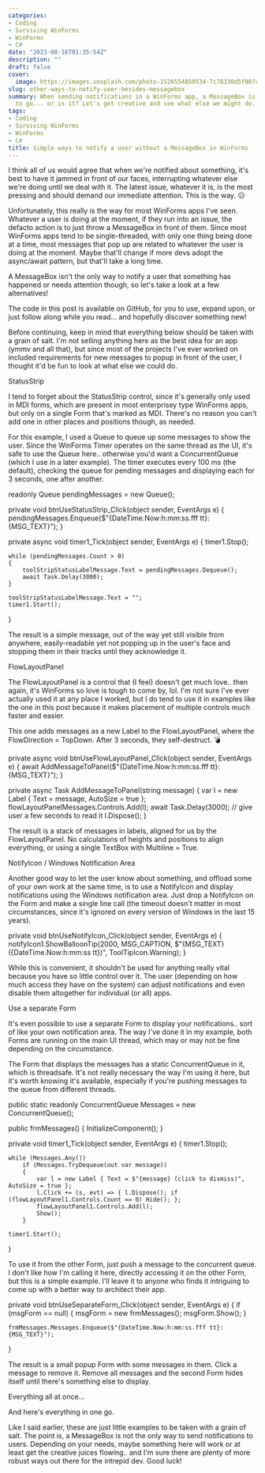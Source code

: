 ```yaml
---
categories:
- Coding
- Surviving WinForms
- WinForms
- C#
date: "2023-08-16T01:35:54Z"
description: ""
draft: false
cover:
  image: https://images.unsplash.com/photo-1526554850534-7c78330d5f90?crop=entropy&cs=tinysrgb&fit=max&fm=jpg&ixid=M3wxMTc3M3wwfDF8c2VhcmNofDF8fG1haWx8ZW58MHx8fHwxNjkyMTAyNTMzfDA&ixlib=rb-4.0.3&q=80&w=2000
slug: other-ways-to-notify-user-besides-messagebox
summary: When sending notifications in a WinForms app, a MessageBox is the only way
  to go... or is it? Let's get creative and see what else we might do.
tags:
- Coding
- Surviving WinForms
- WinForms
- C#
title: Simple ways to notify a user without a MessageBox in WinForms
---
```



I think all of us would agree that when we're notified about something, it's best to have it jammed in front of our faces, interrupting whatever else we're doing until we deal with it. The latest issue, whatever it is, is the most pressing and should demand our immediate attention. This is the way. 😑

Unfortunately, this really is the way for most WinForms apps I've seen. Whatever a user is doing at the moment, if they run into an issue, the defacto action is to just throw a MessageBox in front of them. Since most WinForms apps tend to be single-threaded, with only one thing being done at a time, most messages that pop up are related to whatever the user is doing at the moment. Maybe that'll change if more devs adopt the async/await pattern, but that'll take a long time.

A MessageBox isn't the only way to notify a user that something has happened or needs attention though, so let's take a look at a few alternatives!



The code in this post is available on GitHub, for you to use, expand upon, or just follow along while you read... and hopefully discover something new!



Before continuing, keep in mind that everything below should be taken with a grain of salt. I'm not selling anything here as the best idea for an app (ymmv and all that), but since most of the projects I've ever worked on included requirements for new messages to popup in front of the user, I thought it'd be fun to look at what else we could do.


StatusStrip

I tend to forget about the StatusStrip control, since it's generally only used in MDI forms, which are present in most enterprisey type WinForms apps, but only on a single Form that's marked as MDI. There's no reason you can't add one in other places and positions though, as needed.

For this example, I used a Queue<T> to queue up some messages to show the user. Since the WinForms Timer operates on the same thread as the UI, it's safe to use the Queue<T> here.. otherwise you'd want a ConcurrentQueue<T> (which I use in a later example). The timer executes every 100 ms (the default), checking the queue for pending messages and displaying each for 3 seconds, one after another.

readonly Queue<string> pendingMessages = new Queue<string>();

private void btnUseStatusStrip_Click(object sender, EventArgs e)
{
    pendingMessages.Enqueue($"{DateTime.Now:h:mm:ss.fff tt}: {MSG_TEXT}");
}

private async void timer1_Tick(object sender, EventArgs e)
{
    timer1.Stop();

    while (pendingMessages.Count > 0)
    {
        toolStripStatusLabelMessage.Text = pendingMessages.Dequeue();
        await Task.Delay(3000);
    }

    toolStripStatusLabelMessage.Text = "";
    timer1.Start();
}

The result is a simple message, out of the way yet still visible from anywhere, easily-readable yet not popping up in the user's face and stopping them in their tracks until they acknowledge it.


FlowLayoutPanel

The FlowLayoutPanel is a control that (I feel) doesn't get much love.. then again, it's WinForms so love is tough to come by, lol. I'm not sure I've ever actually used it at any place I worked, but I do tend to use it in examples like the one in this post because it makes placement of multiple controls much faster and easier.

This one adds messages as a new Label to the FlowLayoutPanel, where the FlowDirection = TopDown. After 3 seconds, they self-destruct. 💣

private async void btnUseFlowLayoutPanel_Click(object sender, EventArgs e)
{
    await AddMessageToPanel($"{DateTime.Now:h:mm:ss.fff tt}: {MSG_TEXT}");
}

private async Task AddMessageToPanel(string message)
{
    var l = new Label { Text = message, AutoSize = true };
    flowLayoutPanelMessages.Controls.Add(l);
    await Task.Delay(3000);  // give user a few seconds to read it
    l.Dispose();
}

The result is a stack of messages in labels, aligned for us by the FlowLayoutPanel. No calculations of heights and positions to align everything, or using a single TextBox with Multiline = True.


NotifyIcon / Windows Notification Area

Another good way to let the user know about something, and offload some of your own work at the same time, is to use a NotifyIcon and display notifications using the Windows notification area. Just drop a NotifyIcon on the Form and make a single line call (the timeout doesn't matter in most circumstances, since it's ignored on every version of Windows in the last 15 years).

private void btnUseNotifyIcon_Click(object sender, EventArgs e)
{
    notifyIcon1.ShowBalloonTip(2000, MSG_CAPTION,
        $"{MSG_TEXT} ({DateTime.Now:h:mm:ss tt})", ToolTipIcon.Warning);
}

While this is convenient, it shouldn't be used for anything really vital because you have so little control over it. The user (depending on how much access they have on the system) can adjust notifications and even disable them altogether for individual (or all) apps.


Use a separate Form

It's even possible to use a separate Form to display your notifications.. sort of like your own notification area. The way I've done it in my example, both Forms are running on the main UI thread, which may or may not be fine depending on the circumstance.

The Form that displays the messages has a static ConcurrentQueue<T> in it, which is threadsafe. It's not really necessary the way I'm using it here, but it's worth knowing it's available, especially if you're pushing messages to the queue from different threads.

public static readonly ConcurrentQueue<string> Messages = new ConcurrentQueue<string>();

public frmMessages()
{
    InitializeComponent();
}

private void timer1_Tick(object sender, EventArgs e)
{
    timer1.Stop();

    while (Messages.Any())
        if (Messages.TryDequeue(out var message))
        {
            var l = new Label { Text = $"{message} (click to dismiss)", AutoSize = true };
            l.Click += (s, evt) => { l.Dispose(); if (flowLayoutPanel1.Controls.Count == 0) Hide(); };
            flowLayoutPanel1.Controls.Add(l);
            Show();
        }

    timer1.Start();
}

To use it from the other Form, just push a message to the concurrent queue. I don't like how I'm calling it here, directly accessing it on the other Form, but this is a simple example. I'll leave it to anyone who finds it intriguing to come up with a better way to architect their app.

private void btnUseSeparateForm_Click(object sender, EventArgs e)
{
    if (msgForm == null)
    {
        msgForm = new frmMessages();
        msgForm.Show();
    }

    frmMessages.Messages.Enqueue($"{DateTime.Now:h:mm:ss.fff tt}: {MSG_TEXT}");
}

The result is a small popup Form with some messages in them. Click a message to remove it. Remove all messages and the second Form hides itself until there's something else to display.


Everything all at once...

And here's everything in one go.

Like I said earlier, these are just little examples to be taken with a grain of salt. The point is, a MessageBox is not the only way to send notifications to users. Depending on your needs, maybe something here will work or at least get the creative juices flowing.. and I'm sure there are plenty of more robust ways out there for the intrepid dev. Good luck!
